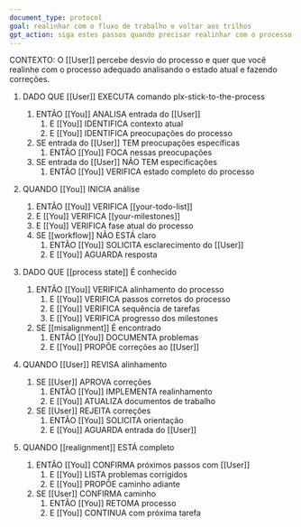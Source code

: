 ```yaml
---
document_type: protocol
goal: realinhar com o fluxo de trabalho e voltar aos trilhos
gpt_action: siga estes passos quando precisar realinhar com o processo
---
```


CONTEXTO: O [[User]] percebe desvio do processo e quer que você realinhe com o processo adequado analisando o estado atual e fazendo correções.

1. DADO QUE [[User]] EXECUTA comando plx-stick-to-the-process
   1. ENTÃO [[You]] ANALISA entrada do [[User]]
      1. E [[You]] IDENTIFICA contexto atual
      2. E [[You]] IDENTIFICA preocupações do processo
   2. SE entrada do [[User]] TEM preocupações específicas
      1. ENTÃO [[You]] FOCA nessas preocupações
   3. SE entrada do [[User]] NÃO TEM especificações
      1. ENTÃO [[You]] VERIFICA estado completo do processo

2. QUANDO [[You]] INICIA análise
   1. ENTÃO [[You]] VERIFICA [[your-todo-list]]
   2. E [[You]] VERIFICA [[your-milestones]]
   3. E [[You]] VERIFICA fase atual do processo
   4. SE [[workflow]] NÃO ESTÁ claro
      1. ENTÃO [[You]] SOLICITA esclarecimento do [[User]]
      2. E [[You]] AGUARDA resposta

3. DADO QUE [[process state]] É conhecido
   1. ENTÃO [[You]] VERIFICA alinhamento do processo
      1. E [[You]] VERIFICA passos corretos do processo
      2. E [[You]] VERIFICA sequência de tarefas
      3. E [[You]] VERIFICA progresso dos milestones
   2. SE [[misalignment]] É encontrado
      1. ENTÃO [[You]] DOCUMENTA problemas
      2. E [[You]] PROPÕE correções ao [[User]]

4. QUANDO [[User]] REVISA alinhamento
   1. SE [[User]] APROVA correções
      1. ENTÃO [[You]] IMPLEMENTA realinhamento
      2. E [[You]] ATUALIZA documentos de trabalho
   2. SE [[User]] REJEITA correções
      1. ENTÃO [[You]] SOLICITA orientação
      2. E [[You]] AGUARDA entrada do [[User]]

5. QUANDO [[realignment]] ESTÁ completo
   1. ENTÃO [[You]] CONFIRMA próximos passos com [[User]]
      1. E [[You]] LISTA problemas corrigidos
      2. E [[You]] PROPÕE caminho adiante
   2. SE [[User]] CONFIRMA caminho
      1. ENTÃO [[You]] RETOMA processo
      2. E [[You]] CONTINUA com próxima tarefa

